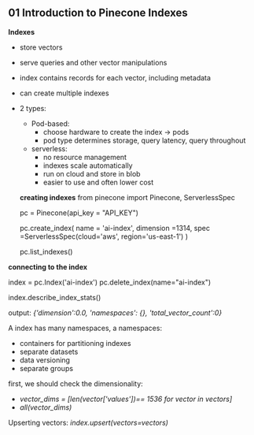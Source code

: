 ## 01 Introduction to Pinecone Indexes
**Indexes**
- store vectors
- serve queries and other vector manipulations 
- index contains records for each vector, including metadata
- can create multiple indexes
- 2 types:
  - Pod-based:
    - choose hardware to create the index -> pods
    - pod type determines storage, query latency, query throughout
  - serverless:
    - no resource management
    - indexes scale automatically
    - run on cloud and store in blob
    - easier to use and often lower cost
  
  **creating indexes**
  from pinecone import Pinecone, ServerlessSpec

  pc = Pinecone(api_key = "API_KEY")

  pc.create_index(
    name = 'ai-index', dimension =1314, spec =ServerlessSpec(cloud='aws', region='us-east-1')
  )

  pc.list_indexes()

**connecting to the index**

index = pc.Index('ai-index')
pc.delete_index(name="ai-index")

index.describe_index_stats()

output: *{'dimension':0.0, 'namespaces': {}, 'total_vector_count':0}*

A index has many namespaces, a namespaces:
- containers for partitioning indexes
- separate datasets
- data versioning
- separate groups

first, we should check the dimensionality:
  - *vector_dims = [len(vector['values'])== 1536 for vector in vectors]*
  - *all(vector_dims)*

Upserting vectors: *index.upsert(vectors=vectors)*